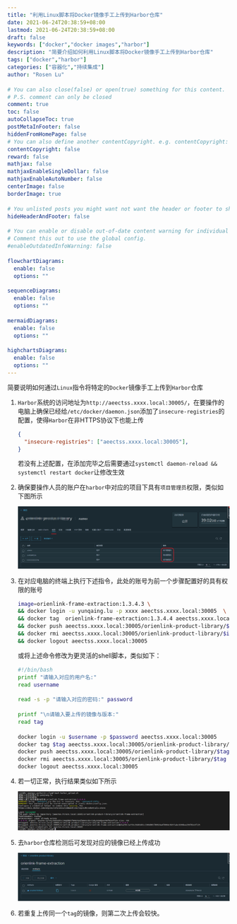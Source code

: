 ```yaml
---
title: "利用Linux脚本将Docker镜像手工上传到Harbor仓库"
date: 2021-06-24T20:38:59+08:00
lastmod: 2021-06-24T20:38:59+08:00
draft: false
keywords: ["docker","docker images","harbor"]
description: "简要介绍如何利用Linux脚本将Docker镜像手工上传到Harbor仓库"
tags: ["docker","harbor"]
categories: ["容器化","持续集成"]
author: "Rosen Lu"

# You can also close(false) or open(true) something for this content.
# P.S. comment can only be closed
comment: true
toc: false
autoCollapseToc: true
postMetaInFooter: false
hiddenFromHomePage: false
# You can also define another contentCopyright. e.g. contentCopyright: "This is another copyright."
contentCopyright: false
reward: false
mathjax: false
mathjaxEnableSingleDollar: false
mathjaxEnableAutoNumber: false
centerImage: false
borderImage: true

# You unlisted posts you might want not want the header or footer to show
hideHeaderAndFooter: false

# You can enable or disable out-of-date content warning for individual post.
# Comment this out to use the global config.
#enableOutdatedInfoWarning: false

flowchartDiagrams:
  enable: false
  options: ""

sequenceDiagrams: 
  enable: false
  options: ""

mermaidDiagrams: 
  enable: false
  options: ""

highchartsDiagrams: 
  enable: false
  options: ""
---
```


简要说明如何通过`Linux`指令将特定的`Docker`镜像手工上传到`Harbor`仓库

<!--more-->

1. `Harbor`系统的访问地址为`http://aeectss.xxxx.local:30005/`，在要操作的电脑上确保已经给`/etc/docker/daemon.json`添加了`insecure-registries`的配置，使得`Harbor`在非HTTPS协议下也能上传

   ```json
   {
     "insecure-registries": ["aeectss.xxxx.local:30005"],
   }
   ```

   若没有上述配置，在添加完毕之后需要通过`systemctl daemon-reload && systemctl restart docker`让修改生效

2. 确保要操作人员的账户在`harbor`中对应的项目下具有`项目管理员`权限，类似如下图所示

   ![harbor项目给用户授权](/blog_img/devops/upload-docker-image-to-harbor-via-shell/harbor-project-user-authentication.png "harbor项目给用户授权")

3. 在对应电脑的终端上执行下述指令，此处的账号为前一个步骤配置好的具有权限的账号

   ```bash
   image=orienlink-frame-extraction:1.3.4.3 \
   && docker login -u yunqaing.lu -p xxxx aeectss.xxxx.local:30005  \
   && docker tag  orienlink-frame-extraction:1.3.4.4 aeectss.xxxx.local:30005/orienlink-product-library/$image  \
   && docker push aeectss.xxxx.local:30005/orienlink-product-library/$image  \
   && docker rmi aeectss.xxxx.local:30005/orienlink-product-library/$image  \
   && docker logout aeectss.xxxx.local:30005
   ```

   或将上述命令修改为更灵活的shell脚本，类似如下：

   ```bash
   #!/bin/bash
   printf "请输入对应的用户名:"
   read username
   
   read -s -p "请输入对应的密码:" password
   
   printf "\n请输入要上传的镜像与版本:"
   read tag
   
   docker login -u $username -p $password aeectss.xxxx.local:30005
   docker tag $tag aeectss.xxxx.local:30005/orienlink-product-library/$tag
   docker push aeectss.xxxx.local:30005/orienlink-product-library/$tag
   docker rmi aeectss.xxxx.local:30005/orienlink-product-library/$tag
   docker logout aeectss.xxxx.local:30005
   ```

4. 若一切正常，执行结果类似如下所示

   ![docker镜像上传结果](/blog_img/devops/upload-docker-image-to-harbor-via-shell/docker-image-push-result.png "docker镜像上传结果")

5. 去`harbor`仓库检测后可发现对应的镜像已经上传成功

   ![harbor中项目镜像上传成功](/blog_img/devops/upload-docker-image-to-harbor-via-shell/harbor-image-push-result.png "harbor中项目镜像上传成功")

6. 若重复上传同一个`tag`的镜像，则第二次上传会较快。

